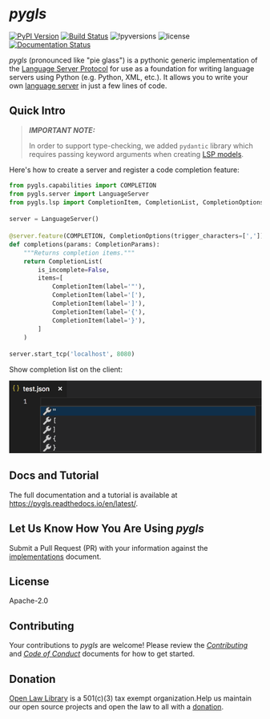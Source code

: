 # _pygls_

[![PyPI Version](https://img.shields.io/pypi/v/pygls.svg)](https://pypi.org/project/pygls/) [![Build Status](https://dev.azure.com/openlawlibrary/pygls/_apis/build/status/openlawlibrary.pygls?branchName=master)](https://dev.azure.com/openlawlibrary/pygls/_build/latest?definitionId=2&branchName=master) ![!pyversions](https://img.shields.io/pypi/pyversions/pygls.svg) ![license](https://img.shields.io/pypi/l/pygls.svg) [![Documentation Status](https://img.shields.io/badge/docs-latest-green.svg)](https://pygls.readthedocs.io/en/latest/)

_pygls_ (pronounced like "pie glass") is a pythonic generic implementation of the [Language Server Protocol](https://microsoft.github.io/language-server-protocol/specification) for use as a foundation for writing language servers using Python (e.g. Python, XML, etc.). It allows you to write your own [language server](https://langserver.org/) in just a few lines of code.

## Quick Intro

> **_IMPORTANT NOTE:_**
>
> In order to support type-checking, we added `pydantic` library which requires passing keyword arguments when creating [LSP models](https://github.com/openlawlibrary/pygls/blob/master/pygls/lsp/methods.py).

Here's how to create a server and register a code completion feature:

```python
from pygls.capabilities import COMPLETION
from pygls.server import LanguageServer
from pygls.lsp import CompletionItem, CompletionList, CompletionOptions, CompletionParams

server = LanguageServer()

@server.feature(COMPLETION, CompletionOptions(trigger_characters=[',']))
def completions(params: CompletionParams):
    """Returns completion items."""
    return CompletionList(
        is_incomplete=False,
        items=[
            CompletionItem(label='"'),
            CompletionItem(label='['),
            CompletionItem(label=']'),
            CompletionItem(label='{'),
            CompletionItem(label='}'),
        ]
    )

server.start_tcp('localhost', 8080)
```

Show completion list on the client:

![completions](https://raw.githubusercontent.com/openlawlibrary/pygls/master/assets/img/readme/completion-list.png)

## Docs and Tutorial

The full documentation and a tutorial is available at <https://pygls.readthedocs.io/en/latest/>.

## Let Us Know How You Are Using _pygls_

Submit a Pull Request (PR) with your information against the [implementations](https://github.com/openlawlibrary/pygls/blob/master/Implementations.md) document.

## License

Apache-2.0

## Contributing

Your contributions to _pygls_ are welcome! Please review the _[Contributing](https://github.com/openlawlibrary/pygls/blob/master/CONTRIBUTING.md)_ and _[Code of Conduct](https://github.com/openlawlibrary/pygls/blob/master/CODE_OF_CONDUCT.md)_ documents for how to get started.

## Donation

[Open Law Library](http://www.openlawlib.org/) is a 501(c)(3) tax exempt organization.Help us maintain our open source projects and open the law to all with a [donation](https://donorbox.org/open-law-library).
